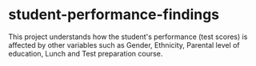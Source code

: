# student-performance-findings
This project understands how the student's performance (test scores) is affected by other variables such as Gender, Ethnicity, Parental level of education, Lunch and Test preparation course.
